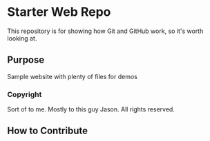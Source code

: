 # Starter Web Repo

This repository is for showing how Git and GitHub work, so it's worth looking at.

## Purpose

Sample website with plenty of files for demos

### Copyright

Sort of to me.  Mostly to this guy Jason.  All rights reserved.

## How to Contribute